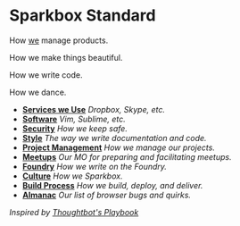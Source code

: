 # Sparkbox Standard


How [we][sparkbox] manage products.

How we make things beautiful.

How we write code.

How we dance.

* **[Services we Use](/services)** _Dropbox, Skype, etc._
* **[Software](/software)** _Vim, Sublime, etc._
* **[Security](/security)** _How we keep safe._
* **[Style](/style/README.md)** _The way we write documentation and code._
* **[Project Management](/project_management/README.md)** _How we manage our projects._
* **[Meetups](/meetups)** _Our MO for preparing and facilitating meetups._
* **[Foundry](/foundry)** _How we write on the Foundry._
* **[Culture](/culture)** _How we Sparkbox._
* **[Build Process](/build_process)** _How we build, deploy, and deliver._
* **[Almanac](/almanac)** _Our list of browser bugs and quirks._


_Inspired by [Thoughtbot's Playbook][inspiration]_

[inspiration]: https://playbook.thoughtbot.com
[sparkbox]: http://seesparkbox.com
